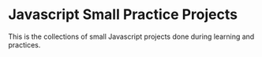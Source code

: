 # Javascript Small Practice Projects

This is the collections of small Javascript projects done during learning and practices.
